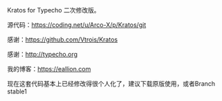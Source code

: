 Kratos for Typecho 二次修改版。

源代码：https://coding.net/u/Arco-X/p/Kratos/git

感谢：https://github.com/Vtrois/Kratos

感谢：http://typecho.org

我的博客：https://eallion.com

现在这套代码基本上已经修改得很个人化了，建议下载原版使用，或者Branch stable1
